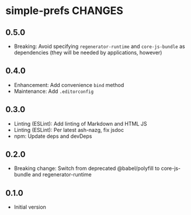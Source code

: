 # simple-prefs CHANGES

## 0.5.0

- Breaking: Avoid specifying `regenerator-runtime` and `core-js-bundle`
  as dependencies (they will be needed by applications, however)

## 0.4.0

- Enhancement: Add convenience `bind` method
- Maintenance: Add `.editorconfig`

## 0.3.0

- Linting (ESLint): Add linting of Markdown and HTML JS
- Linting (ESLint): Per latest ash-nazg, fix jsdoc
- npm: Update deps and devDeps

## 0.2.0

- Breaking change: Switch from deprecated @babel/polyfill to
  core-js-bundle and regenerator-runtime

## 0.1.0

- Initial version
